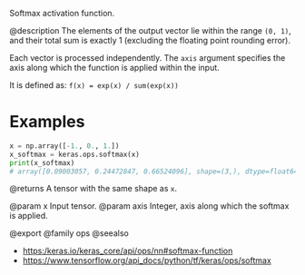 Softmax activation function.

@description
The elements of the output vector lie within the range `(0, 1)`, and their
total sum is exactly 1 (excluding the floating point rounding error).

Each vector is processed independently. The `axis` argument specifies the
axis along which the function is applied within the input.

It is defined as:
`f(x) = exp(x) / sum(exp(x))`

# Examples
```python
x = np.array([-1., 0., 1.])
x_softmax = keras.ops.softmax(x)
print(x_softmax)
# array([0.09003057, 0.24472847, 0.66524096], shape=(3,), dtype=float64)
```

@returns
A tensor with the same shape as `x`.

@param x Input tensor.
@param axis Integer, axis along which the softmax is applied.

@export
@family ops
@seealso
+ <https:/keras.io/keras_core/api/ops/nn#softmax-function>
+ <https://www.tensorflow.org/api_docs/python/tf/keras/ops/softmax>
